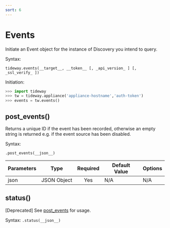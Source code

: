 ```yaml
---
sort: 6
---
```


# Events

Initiate an Event object for the instance of Discovery you intend to query.

Syntax:

```
tideway.events(__target__, __token__ [, _api_version_ ] [, _ssl_verify_ ])
```

Initiation:

```python
>>> import tideway
>>> tw = tideway.appliance('appliance-hostname','auth-token')
>>> events = tw.events()
```

## post_events()

Returns a unique ID if the event has been recorded, otherwise an empty string is returned e.g. if the event source has been disabled.

Syntax: 

```
.post_events(__json__)
```

| Parameters    | Type        | Required | Default Value | Options  |
| ------------- | ----------- | :------: | ------------- | -------- |
| json          | JSON Object | Yes      | N/A           | N/A      |

## status()

[Deprecated] See [post_events](#post_events) for usage.

Syntax: `.status(__json__)`